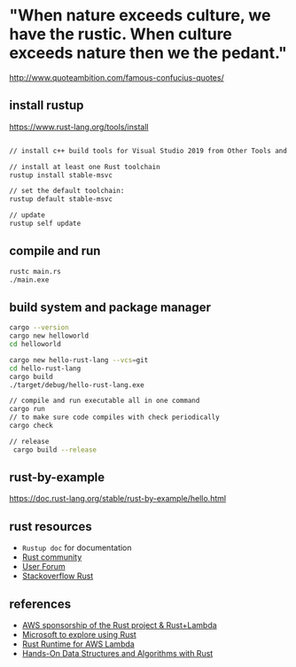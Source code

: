 # "When nature exceeds culture, we have the rustic. When culture exceeds nature then we the pedant."

http://www.quoteambition.com/famous-confucius-quotes/


## install rustup

https://www.rust-lang.org/tools/install

```bash

// install c++ build tools for Visual Studio 2019 from Other Tools and Frameworks section

// install at least one Rust toolchain
rustup install stable-msvc

// set the default toolchain:
rustup default stable-msvc

// update
rustup self update
```
## compile and run

```bash
rustc main.rs
./main.exe
```
## build system and package manager

```bash
cargo --version
cargo new helloworld
cd helloworld

cargo new hello-rust-lang --vcs=git
cd hello-rust-lang
cargo build
./target/debug/hello-rust-lang.exe

// compile and run executable all in one command
cargo run
// to make sure code compiles with check periodically
cargo check

// release
 cargo build --release
```

## rust-by-example
https://doc.rust-lang.org/stable/rust-by-example/hello.html

## rust resources

- `Rustup doc` for documentation
- [Rust community](https://www.rust-lang.org/community)
- [User Forum](https://users.rust-lang.org/)
- [Stackoverflow Rust](https://stackoverflow.com/questions/tagged/rust)

## references

- [AWS sponsorship of the Rust project & Rust+Lambda](https://aws.amazon.com/blogs/opensource/rust-runtime-for-aws-lambda/)
- [Microsoft to explore using Rust](https://www.zdnet.com/article/microsoft-to-explore-using-rust/)
- [Rust Runtime for AWS Lambda](https://github.com/awslabs/aws-lambda-rust-runtime)
- [Hands-On Data Structures and Algorithms with Rust](https://github.com/PacktPublishing/Hands-On-Data-Structures-and-Algorithms-with-Rust)
